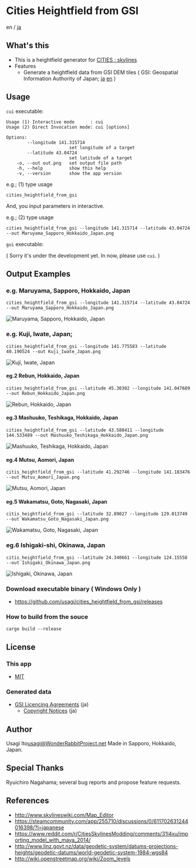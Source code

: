 # Cities Heightfield from GSI

en / [ja](README.ja.md)

## What's this

- This is a heightfield generator for [CITIES : skylines](http://store.steampowered.com/app/255710)
- Features
    - Generate a heightfield data from GSI DEM tiles ( GSI: Geospatial Information Authority of Japan; [ja](http://www.gsi.go.jp/) [en](http://www.gsi.go.jp/ENGLISH/) )

## Usage

`cui` executable:

```
Usage (1) Interactive mode      : cui
Usage (2) Direct Invocation mode: cui [options]

Options:
        --longitude 141.315714
                        set longitude of a target
        --latitude 43.04724
                        set latitude of a target
    -o, --out out.png   set output file path
    -h, --help          show this help
    -v, --version       show the app version
```

e.g.; (1) type usage

```
cities_heightfield_from_gsi
```

And, you input parameters in interactive.

e.g.; (2) type usage

```
cities_heightfield_from_gsi --longitude 141.315714 --latitude 43.04724 --out Maruyama_Sapporo_Hokkaido_Japan.png
```

`gui` executable:

( Sorry it's under the development yet. In now, please use `cui`. )

## Output Examples

### e.g. Maruyama, Sapporo, Hokkaido, Japan

```
cities_heightfield_from_gsi --longitude 141.315714 --latitude 43.04724 --out Maruyama_Sapporo_Hokkaido_Japan.png
```

![Maruyama, Sapporo, Hokkaido, Japan](image/Maruyama_Sapporo_Hokkaido_Japan.png)

### e.g. Kuji, Iwate, Japan; 

```
cities_heightfield_from_gsi --longitude 141.775583 --latitude 40.190524 --out Kuji_Iwate_Japan.png
```

![Kuji, Iwate, Japan](image/Kuji_Iwate_Japan.png)

#### eg.2 Rebun, Hokkaido, Japan

```
cities_heightfield_from_gsi --latitude 45.30302 --longitude 141.047689 --out Rebun_Hokkaido_Japan.png
```

![Rebun, Hokkaido, Japan](image/Rebun_Hokkaido_Japan.png)

#### eg.3 Mashuuko, Teshikaga, Hokkaido, Japan

```
cities_heightfield_from_gsi --latitude 43.580411 --longitude 144.533489 --out Mashuuko_Teshikaga_Hokkaido_Japan.png
```

![Mashuuko, Teshikaga, Hokkaido, Japan](image/Mashuuko_Teshikaga_Hokkaido_Japan.png)

#### eg.4 Mutsu, Aomori, Japan

```
citis_heightfield_from_gsi --latitude 41.292746 --longitude 141.183476 --out Mutsu_Aomori_Japan.png
```

![Mutsu, Aomori, Japan](image/Mutsu_Aomori_Japan.png)

#### eg.5 Wakamatsu, Goto, Nagasaki, Japan

```
citis_heightfield_from_gsi --latitude 32.89027 --longitude 129.013749 --out Wakamatsu_Goto_Nagasaki_Japan.png
```

![Wakamatsu, Goto, Nagasaki, Japan](image/Wakamatsu_Goto_Nagasaki_Japan.png)

### eg.6 Ishigaki-shi, Okinawa, Japan

```
citis_heightfield_from_gsi --latitude 24.340661 --longitude 124.15558 --out Ishigaki_Okinawa_Japan.png
```
![Ishigaki, Okinawa, Japan](image/Ishigaki_Okinawa_Japan.png)

### Download executable binary ( Windows Only )

- https://github.com/usagi/cities_heightfield_from_gsi/releases

### How to build from the souce

```
cargo build --release
```

## License

### This app

- [MIT](LICENCE.md)

### Generated data

- [GSI Licencing Agreements](http://www.gsi.go.jp/LAW/2930-index.html) (ja)
    - [Copyright Notices](http://www.gsi.go.jp/LAW/2930-meizi.html) (ja)

## Author

Usagi Ito<usagi@WonderRabbitProject.net>
Made in Sapporo, Hokkaido, Japan.

## Special Thanks

Ryuichiro Nagahama; several bug reports and propose feature requests.

## References

- http://www.skylineswiki.com/Map_Editor
- https://steamcommunity.com/app/255710/discussions/0/611702631244016398/?l=japanese
- https://www.reddit.com/r/CitiesSkylinesModding/comments/31l4xu/importing_model_with_maya_2014/
- http://www.linz.govt.nz/data/geodetic-system/datums-projections-heights/geodetic-datums/world-geodetic-system-1984-wgs84
- http://wiki.openstreetmap.org/wiki/Zoom_levels
